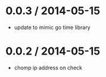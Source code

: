 
0.0.3 / 2014-05-15 
==================

 * update to mimic go time library

0.0.2 / 2014-05-15 
==================

 * chomp ip address on check
